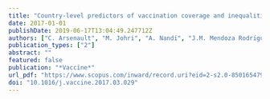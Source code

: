 ```yaml
---
title: "Country-level predictors of vaccination coverage and inequalities in Gavi-supported countries"
date: 2017-01-01
publishDate: 2019-06-17T13:04:49.247712Z
authors: ["C. Arsenault", "M. Johri", "A. Nandi", "J.M. Mendoza Rodrı́guez", "P.M. Hansen", "**S. Harper**"]
publication_types: ["2"]
abstract: ""
featured: false
publication: "*Vaccine*"
url_pdf: "https://www.scopus.com/inward/record.uri?eid=2-s2.0-85016547989&doi=10.1016%2fj.vaccine.2017.03.029&partnerID=40&md5=25680b0fccb0dc7a22e0ca0d14b3d38f"
doi: "10.1016/j.vaccine.2017.03.029"
---
```


